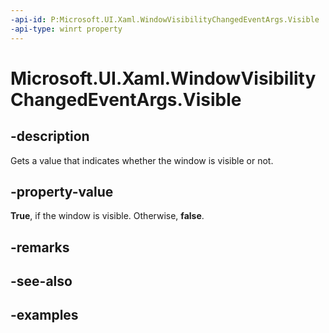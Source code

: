 ```yaml
---
-api-id: P:Microsoft.UI.Xaml.WindowVisibilityChangedEventArgs.Visible
-api-type: winrt property
---
```


# Microsoft.UI.Xaml.WindowVisibilityChangedEventArgs.Visible

<!--
public bool Visible { get; }
-->

## -description

Gets a value that indicates whether the window is visible or not.

## -property-value

**True**, if the window is visible. Otherwise, **false**.

## -remarks

## -see-also

## -examples
